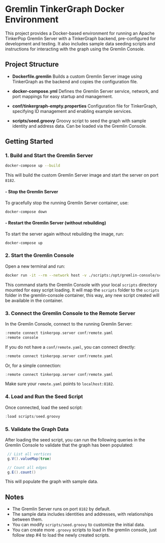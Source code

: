 # Gremlin TinkerGraph Docker Environment

This project provides a Docker-based environment for running an Apache TinkerPop Gremlin Server with a TinkerGraph backend, pre-configured for development and testing. It also includes sample data seeding scripts and instructions for interacting with the graph using the Gremlin Console.

## Project Structure

- **Dockerfile.gremlin**
  Builds a custom Gremlin Server image using TinkerGraph as the backend and copies the configuration file.

- **docker-compose.yml**
  Defines the Gremlin Server service, network, and port mappings for easy startup and management.

- **conf/tinkergraph-empty.properties**
  Configuration file for TinkerGraph, specifying ID management and enabling example services.

- **scripts/seed.groovy**
  Groovy script to seed the graph with sample identity and address data. Can be loaded via the Gremlin Console.

## Getting Started

### 1. Build and Start the Gremlin Server

```sh
docker-compose up --build
```
This will build the custom Gremlin Server image and start the server on port `8182`.

#### - Stop the Gremlin Server
To gracefully stop the running Gremlin Server container, use:

```sh
docker-compose down
```

#### - Restart the Gremlin Server (without rebuilding)
To start the server again without rebuilding the image, run:
```sh
docker-compose up
```

### 2. Start the Gremlin Console

Open a new terminal and run:

```sh
docker run -it --rm --network host -v ./scripts:/opt/gremlin-console/scripts tinkerpop/gremlin-console:latest
```

This command starts the Gremlin Console with your local `scripts` directory mounted for easy script loading. It will map the `scripts` folder to the `scripts` folder in the gremlin-console container, this way, any new script created will be available in the container.

### 3. Connect the Gremlin Console to the Remote Server

In the Gremlin Console, connect to the running Gremlin Server:

```groovy
:remote connect tinkerpop.server conf/remote.yaml
:remote console
```

If you do not have a `conf/remote.yaml`, you can connect directly:

```groovy
:remote connect tinkerpop.server conf/remote.yaml
```

Or, for a simple connection:

```groovy
:remote connect tinkerpop.server conf/remote.yaml
```

Make sure your `remote.yaml` points to `localhost:8182`.

### 4. Load and Run the Seed Script

Once connected, load the seed script:

```groovy
:load scripts/seed.groovy
```

### 5. Validate the Graph Data
After loading the seed script, you can run the following queries in the Gremlin Console to validate that the graph has been populated:
```groovy
 // List all vertices
 g.V().valueMap(true)

 // Count all edges
 g.E().count()
```

This will populate the graph with sample data.

## Notes

- The Gremlin Server runs on port `8182` by default.
- The sample data includes identities and addresses, with relationships between them.
- You can modify `scripts/seed.groovy` to customize the initial data.
- You can create more  `.groovy` scripts to load in the gremlin console, just follow step #4 to load the newly created scripts.
